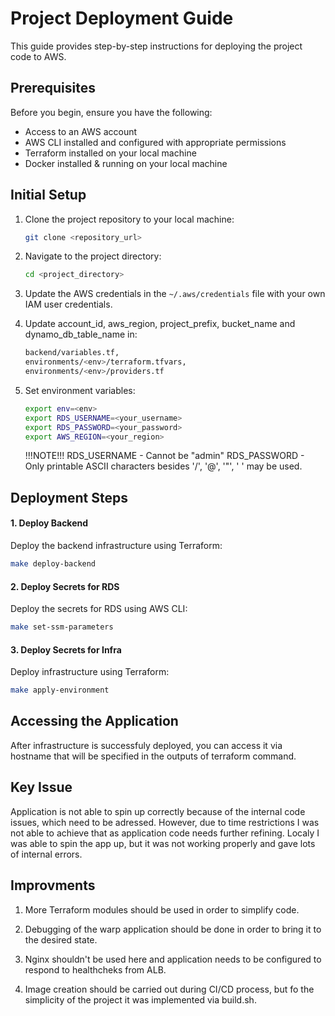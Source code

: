 # Project Deployment Guide

This guide provides step-by-step instructions for deploying the project code to AWS.

## Prerequisites

Before you begin, ensure you have the following:

- Access to an AWS account
- AWS CLI installed and configured with appropriate permissions
- Terraform installed on your local machine
- Docker installed & running on your local machine

## Initial Setup

1. Clone the project repository to your local machine:

    ```bash
    git clone <repository_url>
    ```

2. Navigate to the project directory:

    ```bash
    cd <project_directory>
    ```

3. Update the AWS credentials in the `~/.aws/credentials` file with your own IAM user credentials.

4. Update account_id, aws_region, project_prefix, bucket_name and dynamo_db_table_name in:
    ```bash
    backend/variables.tf,
    environments/<env>/terraform.tfvars,
    environments/<env>/providers.tf
    ```
5. Set environment variables:
    ```bash
    export env=<env>
    export RDS_USERNAME=<your_username>
    export RDS_PASSWORD=<your_password>
    export AWS_REGION=<your_region>
    ```
    !!!NOTE!!!
     RDS_USERNAME - Cannot be "admin"
     RDS_PASSWORD - Only printable ASCII characters besides '/', '@', '"', ' ' may be used.

## Deployment Steps

#### 1. Deploy Backend

Deploy the backend infrastructure using Terraform:
```bash
make deploy-backend
```
#### 2. Deploy Secrets for RDS
Deploy the secrets for RDS using AWS CLI:
```bash
make set-ssm-parameters
```
#### 3. Deploy Secrets for Infra
Deploy infrastructure using Terraform:
```bash
make apply-environment
```

## Accessing the Application

After infrastructure is successfuly deployed, you can access it via hostname that will be specified in the outputs of terraform command.

## Key Issue

Application is not able to spin up correctly because of the internal code issues, which need to be adressed. However, due to time restrictions I was not able to achieve that as application code needs further refining. Localy I was able to spin the app up, but it was not working properly and gave lots of internal errors.


## Improvments

1. More Terraform modules should be used in order to simplify code.

2. Debugging of the warp application should be done in order to bring it to the desired state.

3. Nginx shouldn't be used here and application needs to be configured to respond to healthcheks from ALB.

4. Image creation should be carried out during CI/CD process, but fo the simplicity of the project it was implemented via build.sh.
